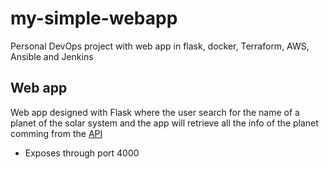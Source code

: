 # my-simple-webapp
Personal DevOps project with web app in flask, docker, Terraform, AWS, Ansible and Jenkins

## Web app
Web app designed with Flask where the user search for the name of a planet of the solar system and the app will retrieve all the info of the planet comming from the [API](https://api.le-systeme-solaire.net/swagger/)
- Exposes through port 4000